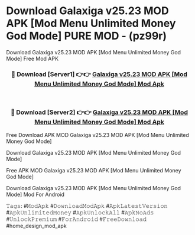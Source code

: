 # Download Galaxiga v25.23 MOD APK [Mod Menu Unlimited Money God Mode] PURE MOD - (pz99r)
Download Galaxiga v25.23 MOD APK [Mod Menu Unlimited Money God Mode] Free Mod APK

<div align="center">
<h3>🔴 Download [Server1] 👉👉 <a href="https://apk-comot.site?title=Galaxiga_v25.23_MOD_APK_[Mod_Menu_Unlimited_Money_God_Mode]">Galaxiga v25.23 MOD APK [Mod Menu Unlimited Money God Mode] Mod Apk</a></h3><br>

<h3>🔴 Download [Server2] 👉👉 <a href="https://apk-comot.site?title=Galaxiga_v25.23_MOD_APK_[Mod_Menu_Unlimited_Money_God_Mode]">Galaxiga v25.23 MOD APK [Mod Menu Unlimited Money God Mode] Mod Apk</a></h3>
</div>


Free Download APK MOD Galaxiga v25.23 MOD APK [Mod Menu Unlimited Money God Mode]

Download Galaxiga v25.23 MOD APK [Mod Menu Unlimited Money God Mode] 

Free APK MOD Galaxiga v25.23 MOD APK [Mod Menu Unlimited Money God Mode] 

Download Galaxiga v25.23 MOD APK [Mod Menu Unlimited Money God Mode] Mod For Android

𝚃𝚊𝚐𝚜: #𝙼𝚘𝚍𝙰𝚙𝚔 #𝙳𝚘𝚠𝚗𝚕𝚘𝚊𝚍𝙼𝚘𝚍𝙰𝚙𝚔 #𝙰𝚙𝚔𝙻𝚊𝚝𝚎𝚜𝚝𝚅𝚎𝚛𝚜𝚒𝚘𝚗 #𝙰𝚙𝚔𝚄𝚗𝚕𝚒𝚖𝚒𝚝𝚎𝚍𝙼𝚘𝚗𝚎𝚢 #𝙰𝚙𝚔𝚄𝚗𝚕𝚘𝚌𝚔𝙰𝚕𝚕 #𝙰𝚙𝚔𝙽𝚘𝙰𝚍𝚜 #𝚄𝚗𝚕𝚘𝚌𝚔𝙿𝚛𝚎𝚖𝚒𝚞𝚖 #𝙵𝚘𝚛𝙰𝚗𝚍𝚛𝚘𝚒𝚍 #𝙵𝚛𝚎𝚎𝙳𝚘𝚠𝚗𝚕𝚘𝚊𝚍 #home_design_mod_apk